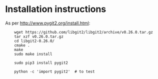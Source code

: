# Installation instructions

As per http://www.pygit2.org/install.html:

        wget https://github.com/libgit2/libgit2/archive/v0.26.0.tar.gz
        tar xzf v0.26.0.tar.gz
        cd libgit2-0.26.0/
        cmake .
        make
        sudo make install

        sudo pip3 install pygit2

        python -c 'import pygit2'  # to test

